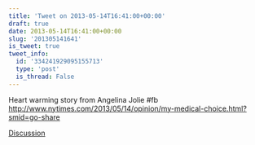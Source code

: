 ```yaml
---
title: 'Tweet on 2013-05-14T16:41:00+00:00'
draft: true
date: 2013-05-14T16:41:00+00:00
slug: '201305141641'
is_tweet: true
tweet_info:
  id: '334241929095155713'
  type: 'post'
  is_thread: False
---
```




Heart warming story from Angelina Jolie #fb <http://www.nytimes.com/2013/05/14/opinion/my-medical-choice.html?smid=go-share>

[Discussion](https://x.com/sytelus/status/334241929095155713)
